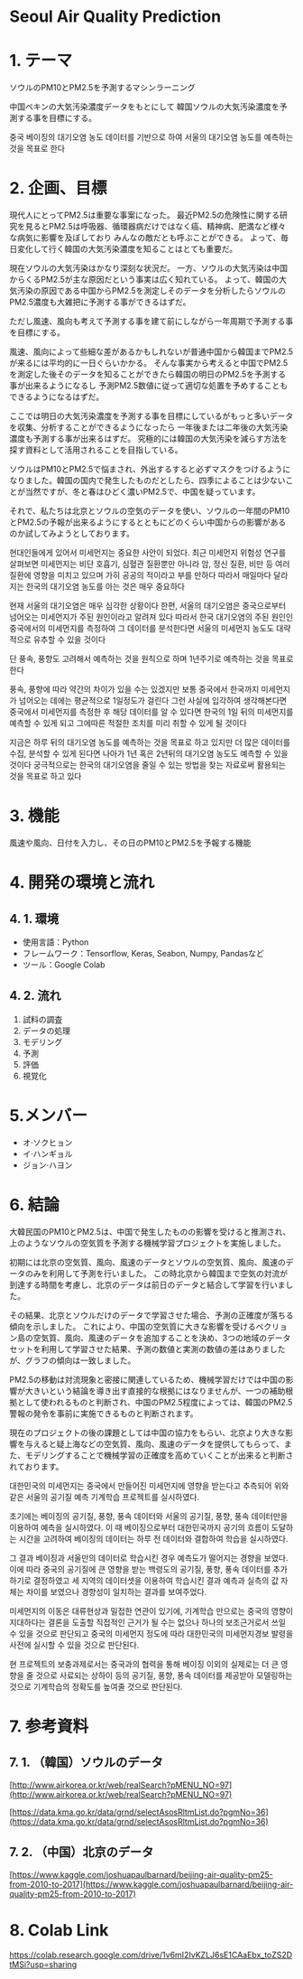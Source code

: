# Seoul Air Quality Prediction

# 1. テーマ

ソウルのPM10とPM2.5を予測するマシンラーニング

中国ペキンの大気汚染濃度データをもとにして
韓国ソウルの大気汚染濃度を予測する事を目標にする。

중국 베이징의 대기오염 농도 데이터를 기반으로 하여
서울의 대기오염 농도를 예측하는 것을 목표로 한다

# 2. 企画、目標

現代人にとってPM2.5は重要な事案になった。
最近PM2.5の危険性に関する研究を見るとPM2.5は呼吸器、循環器病だけではなく癌、精神病、肥満など様々な病気に影響を及ぼしており
みんなの敵だとも呼ぶことができる。
よって、毎日変化して行く韓国の大気汚染濃度を知ることはとても重要だ。

現在ソウルの大気汚染はかなり深刻な状況だ。
一方、ソウルの大気汚染は中国からくるPM2.5が主な原因だという事実は広く知れている。
よって、韓国の大気汚染の原因である中国からPM2.5を測定しそのデータを分析したらソウルのPM2.5濃度も大雑把に予測する事ができるはずだ。

ただし風速、風向も考えて予測する事を建て前にしながら一年周期で予測する事を目標にする。

風速、風向によって些細な差があるかもしれないが普通中国から韓国までPM2.5が来るには平均的に一日ぐらいかかる。
そんな事実から考えると中国でPM2.5を測定した後そのデータを知ることができたら韓国の明日のPM2.5を予測する事が出来るようになるし
予測PM2.5数値に従って適切な処置を予めすることもできるようになるはずだ。

ここでは明日の大気汚染濃度を予測する事を目標にしているがもっと多いデータを収集、分析することができるようになったら
一年後または二年後の大気汚染濃度も予測する事が出来るはずだ。
究極的には韓国の大気汚染を減らす方法を探す資料として活用されることを目指している。


ソウルはPM10とPM2.5で悩まされ、外出するすると必ずマスクをつけるようになりました。韓国の国内で発生したものだとしたら、四季によることは少ないことが当然ですが、冬と春はひどく濃いPM2.5で、中国を疑っています。

それで、私たちは北京とソウルの空気のデータを使い、ソウルの一年間のPM10とPM2.5の予報が出来るようにするとともにどのくらい中国からの影響があるのか試してみようとしております。



현대인들에게 있어서 미세먼지는 중요한 사안이 되었다.
최근 미세먼지 위험성 연구를 살펴보면 미세먼지는 비단 호흡기, 심혈관 질환뿐만 아니라
암, 정신 질환, 비만 등 여러 질환에 영향을 미치고 있으며 가히 공공의 적이라고 부를 만하다
따라서 매일마다 달라지는 한국의 대기오염 농도를 아는 것은 매우 중요하다

현재 서울의 대기오염은 매우 심각한 상황이다
한편, 서울의 대기오염은 중국으로부터 넘어오는 미세먼지가 주된 원인이라고 알려져 있다
따라서 한국 대기오염의 주된 원인인 중국에서의 미세먼지를 측정하여
그 데이터를 분석한다면 서울의 미세먼지 농도도 대략적으로 유추할 수 있을 것이다

단 풍속, 풍향도 고려해서 예측하는 것을 원칙으로 하며
1년주기로 예측하는 것을 목표로 한다

풍속, 풍향에 따라 약간의 차이가 있을 수는 있겠지만
보통 중국에서 한국까지 미세먼지가 넘어오는 데에는 평균적으로 1일정도가 걸린다
그런 사실에 입각하여 생각해본다면 중국에서 미세먼지를 측정한 후
해당 데이터를 알 수 있다면 한국의 1일 뒤의 미세먼지를 예측할 수 있게 되고
그에따른 적절한 조치를 미리 취할 수 있게 될 것이다

지금은 하루 뒤의 대기오염 농도를 예측하는 것을 목표로 하고 있지만
더 많은 데이터를 수집, 분석할 수 있게 된다면
나아가 1년 혹은 2년뒤의 대기오염 농도도 예측할 수 있을 것이다
궁극적으로는 한국의 대기오염을 줄일 수 있는 방법을 찾는 자료로써
활용되는 것을 목표로 하고 있다



# 3. 機能

風速や風向、日付を入力し、その日のPM10とPM2.5を予報する機能

# 4. 開発の環境と流れ

## 4. 1. 環境

- 使用言語：Python
- フレームワーク：Tensorflow, Keras, Seabon, Numpy, Pandasなど
- ツール：Google Colab

## 4. 2. 流れ

1. 試料の調査
2. データの処理
3. モデリング
4. 予測
5. 評価
6. 視覚化

# 5.メンバー

- オ·ソクヒョン
- イ·ハンギョル
- ジョン·ハヨン

# 6. 結論
大韓民国のPM10とPM2.5は、中国で発生したものの影響を受けると推測され、上のようなソウルの空気質を予測する機械学習プロジェクトを実施しました。  
  
初期には北京の空気質、風向、風速のデータとソウルの空気質、風向、風速のデータのみを利用して予測を行いました。 この時北京から韓国まで空気の対流が到達する時間を考慮し、北京のデータは前日のデータと結合して学習を行いました。  
  
その結果、北京とソウルだけのデータで学習させた場合、予測の正確度が落ちる傾向を示しました。 これにより、中国の空気質に大きな影響を受けるペクリョン島の空気質、風向、風速のデータを追加することを決め、3つの地域のデータセットを利用して学習させた結果、予測の数値と実測の数値の差はありましたが、グラフの傾向は一致しました。
  
PM2.5の移動は対流現象と密接に関連しているため、機械学習だけでは中国の影響が大きいという結論を導き出す直接的な根拠にはなりませんが、一つの補助根拠として使われるものと判断され、中国のPM2.5程度によっては、韓国のPM2.5警報の発令を事前に実施できるものと判断されます。  
  
現在のプロジェクトの後の課題としては中国の協力をもらい、北京より大きな影響を与えると疑上海などの空気質、風向、風速のデータを提供してもらって、また、モデリングすることで機械学習の正確度を高めていくことが出来ると判断されております。  
  
대한민국의 미세먼지는 중국에서 만들어진 미세먼지에 영향을 받는다고 추측되어 위와 같은 서울의 공기질 예측 기계학습 프로젝트를 실시하였다.  
  
초기에는 베이징의 공기질, 풍향, 풍속 데이터와 서울의 공기질, 풍향, 풍속 데이터만을 이용하여 예측을 실시하였다. 이 때 베이징으로부터 대한민국까지 공기의 흐름이 도달하는 시간을 고려하여 베이징의 데이터는 하루 전 데이터와 결합하여 학습을 실시하였다.  
  
그 결과 베이징과 서울만의 데이터로 학습시킨 경우 예측도가 떨어지는 경향을 보였다. 이에 따라 중국의 공기질에 큰 영향을 받는 백령도의 공기질, 풍향, 풍속 데이터를 추가하기로 결정하였고 세 지역의 데이터셋을 이용하여 학습시킨 결과 예측과 실측의 값 자체는 차이를 보였으나 경향성이 일치하는 결과를 보여주었다.  
  
미세먼지의 이동은 대류현상과 밀접한 연관이 있기에, 기계학습 만으로는 중국의 영향이 지대하다는 결론을 도출할 직접적인 근거가 될 수는 없으나 하나의 보조근거로서 쓰일 수 있을 것으로 판단되고 중국의 미세먼지 정도에 따라 대한민국의 미세먼지경보 발령을 사전에 실시할 수 있을 것으로 판단된다.  
  
현 프로젝트의 보충과제로서는 중국과의 협력을 통해 베이징 이외의 실제로는 더 큰 영향을 줄 것으로 사료되는 상하이 등의 공기질, 풍향, 풍속 데이터를 제공받아 모델링하는 것으로 기계학습의 정확도를 높여줄 것으로 판단된다.  

# 7. 参考資料

## 7. 1. （韓国）ソウルのデータ

[http://www.airkorea.or.kr/web/realSearch?pMENU_NO=97](http://www.airkorea.or.kr/web/realSearch?pMENU_NO=97)

[https://data.kma.go.kr/data/grnd/selectAsosRltmList.do?pgmNo=36](https://data.kma.go.kr/data/grnd/selectAsosRltmList.do?pgmNo=36)

## 7. 2. （中国）北京のデータ

[https://www.kaggle.com/joshuapaulbarnard/beijing-air-quality-pm25-from-2010-to-2017](https://www.kaggle.com/joshuapaulbarnard/beijing-air-quality-pm25-from-2010-to-2017)

# 8. Colab Link

https://colab.research.google.com/drive/1v6mI2IvKZLJ6sE1CAaEbx_toZS2DtMSi?usp=sharing

